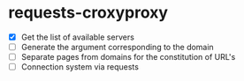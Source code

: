 # requests-croxyproxy

- [x] Get the list of available servers
- [ ] Generate the argument corresponding to the domain
- [ ] Separate pages from domains for the constitution of URL's
- [ ] Connection system via requests